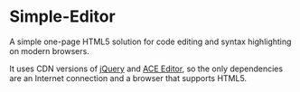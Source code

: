# Simple-Editor
A simple one-page HTML5 solution for code editing and syntax highlighting on modern browsers.

It uses CDN versions of [jQuery][jquery] and [ACE Editor][ace], so the only dependencies are an Internet connection and a browser that supports HTML5.


[jquery]: https://jquery.com/
[ace]: http://ace.c9.io/#nav=about
